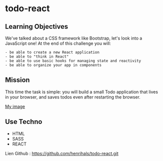 # todo-react

## Learning Objectives

We've talked about a CSS framework like Bootstrap, let's look into a JavaScript one! At the end of this challenge you will:

    - be able to create a new React application
    - be able to "think in React"
    - be able to use basic hooks for managing state and reactivity
    - be able to organize your app in components
  
## Mission

This time the task is simple: you will build a small Todo application that lives in your browser, and saves todos even after restarting the browser.

[My image](https://github.com/henrihals/todo-react/blob/main/image/image-site.png)

## Use Techno

 - HTML
 - SASS
 - REACT

Lien Github : https://github.com/henrihals/todo-react.git